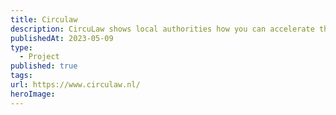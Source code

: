 ```yaml
---
title: Circulaw
description: CircuLaw shows local authorities how you can accelerate the circular transition with existing legal instruments.
publishedAt: 2023-05-09
type:
  - Project
published: true
tags: 
url: https://www.circulaw.nl/
heroImage:
---
```

